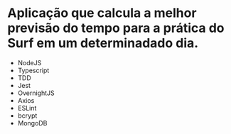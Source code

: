 # Aplicação que calcula a melhor previsão do tempo para a prática do Surf em um determinadado dia.

* NodeJS
* Typescript
* TDD
* Jest
* OvernightJS
* Axios
* ESLint
* bcrypt
* MongoDB
